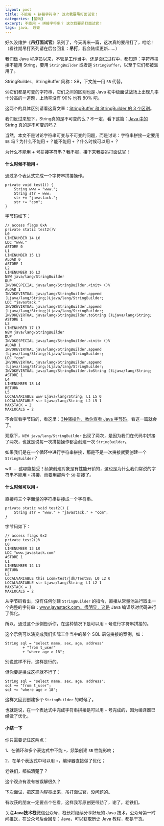 ```yaml
---
layout: post
title: 不能用 + 拼接字符串？ 这次我要吊打面试官！
categories: [基础]
excerpt: 不能用 + 拼接字符串？ 这次我要吊打面试官！
tags: java， 理论  
---
```

好久没维护《**吊打面试官**》系列了，今天再来一篇，这次真的要吊打了，哈哈！（看往期吊打系列请在后台回复：**吊打**，我会陆续更新……）

我们做 Java 程序员以来，不管是工作当中，还是面试过程中，都知道：字符串拼接不能用 String，要用 `StringBuilder` 或者是 `StringBuffer`，以至于它们都被滥用了。

StringBuilder、StringBuffer 简称：SB，下文统一用 `SB` 代替。

`SB`它们都是可变的字符串，它们之间的区别也是 Java 初中级面试战场上出现几率十分高的一道题，上场率没有 90% 也有 80% 吧。

这两个的具体区别请看这篇文章：[StringBuffer 和 StringBuilder 的 3 个区别](https://mp.weixin.qq.com/s/Eeb9wa0DfUs9U5snahAJZQ)。

我们反过来想下，String真的是不可变的么？不一定，看下这篇：[Java 中的 String 真的是不可变的吗？](https://mp.weixin.qq.com/s/sLsCZ7T-GnkI6ZZXn22o-w)

当然，本文不是讨论字符串可变与不可变的问题，而是讨论：字符串拼接一定要用 `SB` 吗？为什么不能用 `+` ？能不能用 `+` ？什么时候可以用 `+` ？

为什么不能用 + 号拼接字符串？我不服，接下来我要吊打面试官！

#### 什么时候不能用 `+`

通过多个表达式完成一个字符串拼接操作。

```
private void test1() {
    String www = "www.";
    String str = www;
    str += "javastack.";
    str += "com";
}
```

字节码如下：

```
// access flags 0xA
private static test2()V
L0
LINENUMBER 14 L0
LDC "www."
ASTORE 0
L1
LINENUMBER 15 L1
ALOAD 0
ASTORE 1
L2
LINENUMBER 16 L2
NEW java/lang/StringBuilder
DUP
INVOKESPECIAL java/lang/StringBuilder.<init> ()V
ALOAD 1
INVOKEVIRTUAL java/lang/StringBuilder.append (Ljava/lang/String;)Ljava/lang/StringBuilder;
LDC "javastack."
INVOKEVIRTUAL java/lang/StringBuilder.append (Ljava/lang/String;)Ljava/lang/StringBuilder;
INVOKEVIRTUAL java/lang/StringBuilder.toString ()Ljava/lang/String;
ASTORE 1
L3
LINENUMBER 17 L3
NEW java/lang/StringBuilder
DUP
INVOKESPECIAL java/lang/StringBuilder.<init> ()V
ALOAD 1
INVOKEVIRTUAL java/lang/StringBuilder.append (Ljava/lang/String;)Ljava/lang/StringBuilder;
LDC "com"
INVOKEVIRTUAL java/lang/StringBuilder.append (Ljava/lang/String;)Ljava/lang/StringBuilder;
INVOKEVIRTUAL java/lang/StringBuilder.toString ()Ljava/lang/String;
ASTORE 1
L4
LINENUMBER 18 L4
RETURN
L5
LOCALVARIABLE www Ljava/lang/String; L1 L5 0
LOCALVARIABLE str Ljava/lang/String; L2 L5 1
MAXSTACK = 2
MAXLOCALS = 2
```

不会查看字节码的，看这里：[3种骚操作，教你查看 Java 字节码](https://mp.weixin.qq.com/s/bEEQf7bNik-rBPgK0uhjWg)，看这一篇就会了。

观察下，`NEW java/lang/StringBuilder` 出现了两次，是因为我们在代码中拼接了两次，也就是说每一次拼接操作都会创建一次 `StringBuilder`。

如果我们是在一个循环中进行字符串拼接，那是不是一次拼接就要创建一个 `StringBuilder`？

wtf……这哪能接受！频繁创建对象是有性能开销的，这也是为什么我们常说的字符串不能用 `+` 拼接，而要用那两个 `SB`  拼接了。

#### 什么时候可以用 `+`

直接将三个字面量的字符串拼接成一个字符串。

```
private static void test2() {
    String str = "www." + "javastack." + "com";
}
```

字节码如下：

```
// access flags 0x2
private test2()V
L0
LINENUMBER 13 L0
LDC "www.javastack.com"
ASTORE 1
L1
LINENUMBER 14 L1
RETURN
L2
LOCALVARIABLE this Lcom/test/jdk/TestSB; L0 L2 0
LOCALVARIABLE str Ljava/lang/String; L1 L2 1
MAXSTACK = 1
MAXLOCALS = 2
```

从字节码看出，没有任何创建 `StringBuilder` 的指令，直接从常量池进行取出一个完整的字符串：www.javastack.com。很明显，这是 Java 编译器对代码进行了优化。

所以，通过这个示例告诉你，在这种情况下是可以用 `+` 号进行字符串拼接的。

这个示例可以演变成我们实际工作当中的某个 SQL 语句拼接的案例，如：

```
String sql = "select name, sex, age, address"
        + "from t_user"
        + "where age > 18";
```

别说这样不行，这样是行的。

但你要是换成这样就不行了：

```
String sql = "select name, sex, age, address";
sql += "from t_user";
sql += "where age > 18";
```

这样又回到创建多个 `StringBuilder` 的时候了。

也就是说，在一个表达式中完成字符串拼接是可以用 `+` 号完成的，因为编译器已经做了优化。

#### 小结一下

你只需要记住这两点：

1、在循环和多个表达式中不能 `+`，频繁创建 `SB` 性能影响；

2、在单个表达式中可以用 `+`，编译器直接做了优化；

老铁们，都搞清楚了？

这个观点有没有被误解很久？

下次面试，把这篇内容亮出来，吊打面试官，没问题的。

有收获的朋友一定要点个在看，这样我写原创更带劲了，谢了，老铁们。

关注**Java技术栈**微信公众号，栈长将继续分享好玩的 Java 技术，公众号第一时间推送，在公众号后台回复：Java，可以获取历史 Java 教程，都是干货。